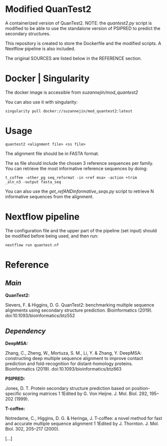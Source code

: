 # Modified QuanTest2

A containerized version of QuanTest2.
NOTE: the _quantest2.py_ script is modified to be able to use the standalone version of PSIPRED to predict the secondary structures.

This repository is created to store the Dockerfile and the modified scripts. A Nextflow pipeline is also included.

The original SOURCES are listed below in the REFERENCE section.


# Docker | Singularity
The docker image is accessible from *suzannejin/mod_quantest2*

You can also use it with singularity:
```
singularity pull docker://suzannejin/mod_quantest2:latest
```

# Usage
```
quantest2 <alignment file> <ss file>
```
The alignment file should be in FASTA format.

The ss file should include the chosen 3 reference sequences per family.
You can retrieve the most informative reference sequences by doing:
```
t_coffee -other_pg seq_reformat -in <ref msa> -action +trim
_aln_n3 -output fasta_seq
```

You can also use the _get_refANDinformative_seqs.py_ script to retrieve N informative sequences from the alignment.

# Nextflow pipeline
The configuration file and the upper part of the pipeline (set input) should be modified before being used, and then run:
```
nextflow run quantest.nf
```

# Reference

## _Main_
__QuanTest2:__

Sievers, F. & Higgins, D. G. QuanTest2: benchmarking multiple sequence alignments using secondary structure prediction. Bioinformatics (2019). doi:10.1093/bioinformatics/btz552

## _Dependency_
__DeepMSA:__

Zhang, C., Zheng, W., Mortuza, S. M., Li, Y. & Zhang, Y. DeepMSA: constructing deep multiple sequence alignment to improve contact prediction and fold-recognition for distant-homology proteins. Bioinformatics (2019). doi:10.1093/bioinformatics/btz863

__PSIPRED:__

Jones, D. T. Protein secondary structure prediction based on position-specific scoring matrices 1 1Edited by G. Von Heijne. J. Mol. Biol. 292, 195–202 (1999).

__T-coffee:__

Notredame, C., Higgins, D. G. & Heringa, J. T-coffee: a novel method for fast and accurate multiple sequence alignment 1 1Edited by J. Thornton. J. Mol. Biol. 302, 205–217 (2000).


[...]






